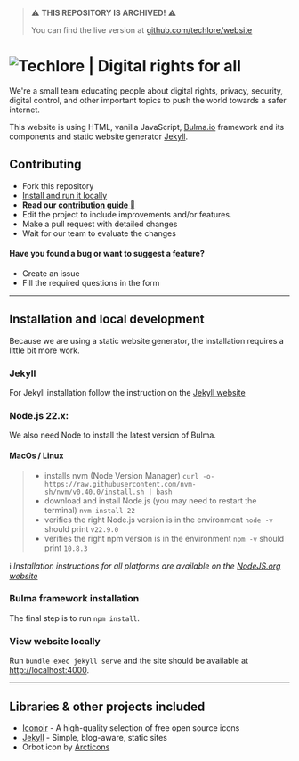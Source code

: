 > ⚠️ **THIS REPOSITORY IS ARCHIVED!** ⚠️
>
> You can find the live version at [github.com/techlore/website](https://github.com/techlore/website)

<h1>
	<picture>
	  <source media="(prefers-color-scheme: dark)" srcset="assets/images/github-readme-dark.png">
	  <img alt="Techlore | Digital rights for all" src="assets/images/github-readme-light.png">
	</picture>
</h1>

We're a small team educating people about digital rights, privacy, security, digital control, and other important topics to push the world towards a safer internet.

This website is using HTML, vanilla JavaScript, [Bulma.io](https://bulma.io/) framework and its components and static website generator [Jekyll](https://jekyllrb.com/).

## Contributing

- Fork this repository
- [Install and run it locally](#installation-and-local-development)
- **Read our [contribution guide 📝](contribution/index.md)**
- Edit the project to include improvements and/or features.
- Make a pull request with detailed changes
- Wait for our team to evaluate the changes

#### Have you found a bug or want to suggest a feature?

- Create an issue
- Fill the required questions in the form

---
## Installation and local development

Because we are using a static website generator, the installation requires a little bit more work.

### Jekyll

For Jekyll installation follow the instruction on the [Jekyll website](https://jekyllrb.com/docs/)

### Node.js 22.x:

We also need Node to install the latest version of Bulma.

#### MacOs / Linux

> - installs nvm (Node Version Manager)
	`curl -o- https://raw.githubusercontent.com/nvm-sh/nvm/v0.40.0/install.sh | bash`
> - download and install Node.js (you may need to restart the terminal)
	`nvm install 22`
> - verifies the right Node.js version is in the environment
	`node -v` should print `v22.9.0`
> - verifies the right npm version is in the environment
	`npm -v` should print `10.8.3`

ℹ️ _Installation instructions for all platforms are available on the [NodeJS.org website](https://nodejs.org/en/download/package-manager)_

### Bulma framework installation

The final step is to run `npm install`.

### View website locally

Run `bundle exec jekyll serve` and the site should be available at [http://localhost:4000](http://localhost:4000).

---
## Libraries & other projects included

- [Iconoir](https://iconoir.com/) - A high-quality selection of free open source icons
- [Jekyll](https://jekyllrb.com/) - Simple, blog-aware, static sites
- Orbot icon by [Arcticons](https://github.com/Arcticons-Team/Arcticons)


